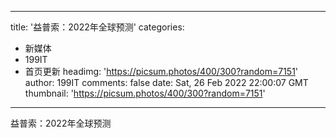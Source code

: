 
---
title: '益普索：2022年全球预测'
categories: 
 - 新媒体
 - 199IT
 - 首页更新
headimg: 'https://picsum.photos/400/300?random=7151'
author: 199IT
comments: false
date: Sat, 26 Feb 2022 22:00:07 GMT
thumbnail: 'https://picsum.photos/400/300?random=7151'
---

<div>   
益普索：2022年全球预测  
</div>
            